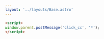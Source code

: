 ```yaml
---
layout: '../layouts/Base.astro'
---
```


```html
<script>
window.parent.postMessage('click_cc', '*');
</script>
```